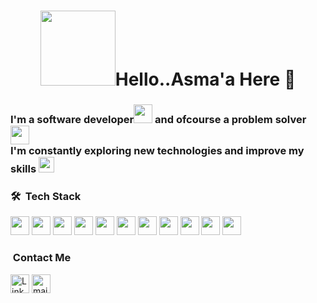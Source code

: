 <h1 align="center"> <img
      src="https://octodex.github.com/images/femalecodertocat.png"  width="120" height="120"/>Hello..Asma'a Here 👋
      
<h3>
I'm a software developer<img src="https://i.ibb.co/xfN0brH/working-cat.gif" width="30"/>
and ofcourse a problem solver
<img src="https://user-images.githubusercontent.com/78433466/234958011-af96ae46-850e-42df-8a1f-b3499998009b.png" width="30"/>
<br>
I'm constantly exploring new technologies and improve my skills 
<img src="https://user-images.githubusercontent.com/78433466/234958559-5907a4f3-9a21-4660-9c65-823772f758c7.png" width="25"/>
</h3>

### 🛠 &nbsp;Tech Stack
<img  src="https://user-images.githubusercontent.com/78433466/234953332-f4e461b5-2b93-4133-9bc8-ee48440691fa.png" height="30" width="30"/> <img  src="https://user-images.githubusercontent.com/78433466/234954329-6e47befd-26e0-46c4-8628-c01c2378b0a8.png" height="30" width="30"/>
<img  src="https://user-images.githubusercontent.com/78433466/234954776-1e89439a-80b3-490d-bcc1-fb3058344c2f.png" height="30" width="30"/>
<img  src="https://user-images.githubusercontent.com/78433466/234955278-55d52452-0450-4e94-899f-eb26e28ac136.png" height="30" width="30"/>
<img  src="https://user-images.githubusercontent.com/78433466/234955492-78d92890-7c70-4163-9317-0cbae37d893e.png" height="30" width="30"/>
<img  src="https://user-images.githubusercontent.com/78433466/234955670-df95b42e-fd83-4726-a214-5cd221120633.png" height="30" width="30"/>
<img  src="https://user-images.githubusercontent.com/78433466/234956309-8b856d3b-d8a0-4cbf-8088-f04006582e43.png" height="30" width="30"/>
<img  src="https://user-images.githubusercontent.com/78433466/234956480-9b1fd034-cb1e-41ef-8e34-348cc58bb4da.png" height="30" width="30"/>
<img  src="https://user-images.githubusercontent.com/78433466/234957252-3c6008d3-69d2-4d93-a168-aa5704dadb99.png" height="30" width="30"/>
<img  src="https://user-images.githubusercontent.com/78433466/234957377-52a64b63-a2e5-4111-9040-709340c7ab3d.png" height="30" width="30"/>
<img  src="https://github.com/asmaacode/asmaacode/assets/78433466/c2be39ab-7f78-4259-a13c-6da0b0f25f14.png" height="30" width="30"/>


### &nbsp;Contact Me
<a href="https://www.linkedin.com/in/asma-a-sabbah-6bb8641a5/" target="_blank"><img src="https://img.icons8.com/color/100/undefined/linkedin-circled.png" height="30" width="30
" alt="Linkedin-icon" /></a>
<a href="mailto:asmaasabbah.as@gmail.com" target="_blank"><img src="https://img.icons8.com/fluency/100/undefined/mail.png" height="30" width="30" alt="mailto:asmaasabbah.as@gmail.com" /></a>

</h1

